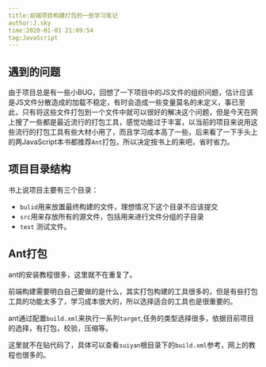 ```yaml
---
title:前端项目构建打包的一些学习笔记
author:J.sky
time:2020-01-01 21:09:54
tag:JavaScript
---
```


## 遇到的问题

由于项目总是有一些小BUG，回想了一下项目中的JS文件的组织问题，估计应该是JS文件分散造成的加载不稳定，有时会造成一些变量莫名的未定义，事已至此，只有将这些文件打包到一个文件中就可以很好的解决这个问题，但是今天在网上搜了一些都是最近流行的打包工具，感觉功能过于丰富，以当前的项目来说用这些流行的打包工具有些大材小用了，而且学习成本高了一些，后来看了一下手头上的两JavaScript本书都推荐`Ant`打包，所以决定按书上的来吧，省时省力。

## 项目目录结构

书上说项目主要有三个目录：

* `bulid`用来放置最终构建的文件，理想情况下这个目录不应该提交
* `src`用来存放所有的源文件，包括用来进行文件分组的子目录
* `test` 测试文件。

## Ant打包

ant的安装教程很多，这里就不在重复了。

前端构建需要明白自己要做的是什么，其实打包构建的工具很多的，但是有些打包工具的功能太多了，学习成本很大的，所以选择适合的工具也是很重要的。

ant通过配置`build.xml`来执行一系列`target`,任务的类型选择很多，依据目前项目的选择，有打包，校验，压缩等。

这里就不在贴代码了，具体可以查看`suiyan`根目录下的`build.xml`参考，网上的教程也很多的。




